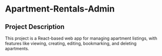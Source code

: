 # Apartment-Rentals-Admin





## Project Description
This project is a React-based web app for managing apartment listings, with features like viewing, creating, editing, bookmarking, and deleting apartments.

